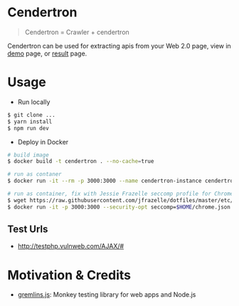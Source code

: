 # Cendertron

> Cendertron = Crawler + cendertron

Cendertron can be used for extracting apis from your Web 2.0 page, view in [demo](http://47.99.50.115:5000/) page, or [result](http://47.99.50.115:5000/apis/http://testphp.vulnweb.com/AJAX/) page.

# Usage

- Run locally

```sh
$ git clone ...
$ yarn install
$ npm run dev
```

- Deploy in Docker

```sh
# build image
$ docker build -t cendertron . --no-cache=true

# run as contaner
$ docker run -it --rm -p 3000:3000 --name cendertron-instance cendertron

# run as container, fix with Jessie Frazelle seccomp profile for Chrome.
$ wget https://raw.githubusercontent.com/jfrazelle/dotfiles/master/etc/docker/seccomp/chrome.json -O ~/chrome.json
$ docker run -it -p 3000:3000 --security-opt seccomp=$HOME/chrome.json --name cendertron-instance cendertron
```

## Test Urls

- http://testphp.vulnweb.com/AJAX/#

# Motivation & Credits

- [gremlins.js](https://github.com/marmelab/gremlins.js/): Monkey testing library for web apps and Node.js
